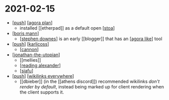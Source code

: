 # 2021-02-15

- [[push]] [[agora plan]]
  - installed [[etherpad]] as a default open [[stoa]]
- [[boris mann]]
  - [[stephen downes]] is an early [[blogger]] that has an [[agora like]] tool
- [[push]] [[karlicoss]]
  - [[cannon]]
- [[jonathan-the-utopian]]
  - [[mellies]]
  - [[reading alexander]]
  - [[siafu]]
- [[push]] [[wikilinks everywhere]]
  - [[dbieber]] (in the [[athens discord]]) recommended wikilinks *don't render by default*, instead being marked up for client rendering when the client supports it.

[//begin]: # "Autogenerated link references for markdown compatibility"
[push]: ../push "Push"
[agora plan]: ../agora-plan "Agora Plan"
[stoa]: ../stoa "Stoa"
[boris mann]: ../boris-mann "Boris Mann"
[stephen downes]: ../stephen-downes "Stephen Downes"
[agora like]: ../agora-like "Agora Like"
[karlicoss]: ../karlicoss "Karlicoss"
[cannon]: ../cannon "Cannon"
[jonathan-the-utopian]: ../jonathan-the-utopian "Jonathan the Utopian"
[reading alexander]: ../reading-alexander "Reading Alexander"
[siafu]: ../siafu "Siafu"
[wikilinks everywhere]: ../wikilinks-everywhere "Wikilinks Everywhere"
[//end]: # "Autogenerated link references"